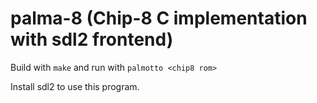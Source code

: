 # palma-8 (Chip-8 C implementation with sdl2 frontend)

Build with `make` and run with `palmotto <chip8 rom>`

Install sdl2 to use this program.
